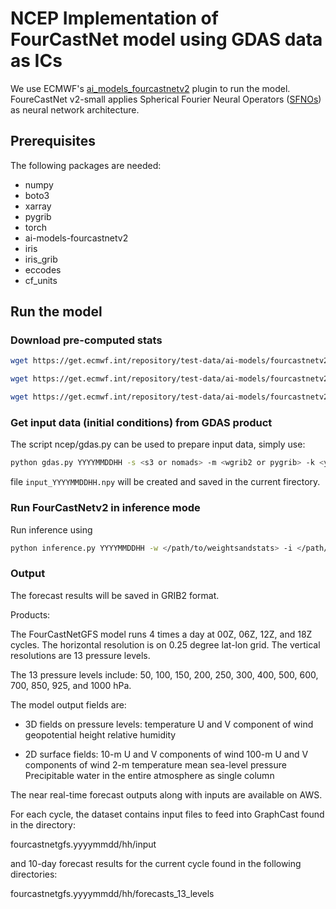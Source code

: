 # NCEP Implementation of FourCastNet model using GDAS data as ICs
We use ECMWF's [ai_models_fourcastnetv2](https://github.com/ecmwf-lab/ai-models-fourcastnetv2/tree/main) plugin to run the model. FoureCastNet v2-small applies Spherical Fourier Neural Operators ([SFNOs](https://arxiv.org/abs/2306.03838)) as neural network architecture.

## Prerequisites
The following packages are needed:
- numpy
- boto3
- xarray
- pygrib
- torch
- ai-models-fourcastnetv2
- iris
- iris_grib
- eccodes
- cf_units

## Run the model

### Download pre-computed stats

```bash
wget https://get.ecmwf.int/repository/test-data/ai-models/fourcastnetv2/small/weights.tar
```

```bash
wget https://get.ecmwf.int/repository/test-data/ai-models/fourcastnetv2/small/global_means.npy
```

```bash
wget https://get.ecmwf.int/repository/test-data/ai-models/fourcastnetv2/small/global_stds.npy
```

### Get input data (initial conditions) from GDAS product
The script ncep/gdas.py can be used to prepare input data, simply use:

```bash
python gdas.py YYYYMMDDHH -s <s3 or nomads> -m <wgrib2 or pygrib> -k <yes or no>
```

file `input_YYYYMMDDHH.npy` will be created and saved in the current firectory.

### Run FourCastNetv2 in inference mode
Run inference using

```bash
python inference.py YYYYMMDDHH -w </path/to/weightsandstats> -i </path/to/input/input_YYYYMMDDHH.npy> -o </path/to/output/> -l <forecast-hours>
```

### Output
The forecast results will be saved in GRIB2 format.

Products:

The FourCastNetGFS model runs 4 times a day at 00Z, 06Z, 12Z, and 18Z cycles. The horizontal resolution is on 0.25 degree lat-lon grid. The vertical resolutions are 13 pressure levels.

The 13 pressure levels include:
50, 100, 150, 200, 250, 300, 400, 500, 600, 700, 850, 925, and 1000 hPa.

The model output fields are:

- 3D fields on pressure levels:
temperature
U and V component of wind
geopotential height
relative humidity

- 2D surface fields:
10-m U and V components of wind
100-m U and V components of wind
2-m temperature
mean sea-level pressure
Precipitable water in the entire atmosphere as single column

The near real-time forecast outputs along with inputs are available on AWS.

For each cycle, the dataset contains input files to feed into GraphCast found in the directory:

fourcastnetgfs.yyyymmdd/hh/input

and 10-day forecast results for the current cycle found in the following directories:

fourcastnetgfs.yyyymmdd/hh/forecasts_13_levels


